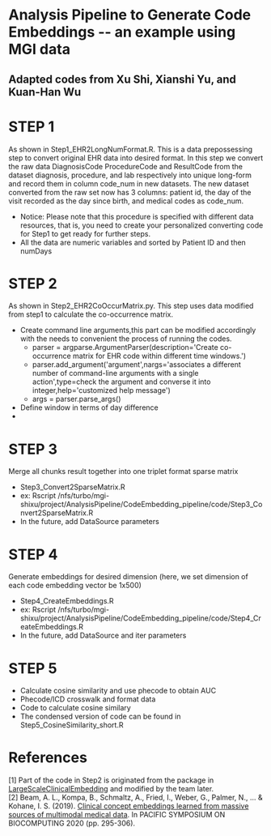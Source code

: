 # Analysis Pipeline to Generate Code Embeddings -- an example using MGI data

## Adapted codes from Xu Shi, Xianshi Yu, and Kuan-Han Wu ##

# STEP 1 #
As shown in Step1_EHR2LongNumFormat.R. This is a data prepossessing step to convert original EHR data into desired format. In this step we convert the raw data DiagnosisCode ProcedureCode and ResultCode from the dataset diagnosis, procedure, and lab respectively into unique long-form and record them in column code_num in new datasets. The new dataset converted from the raw set now has 3 columns: patient id, the day of the visit recorded as the day since birth, and medical codes as code_num.
- Notice: Please note that this procedure is specified with different data resources, that is, you need to create your personalized converting code for Step1 to get ready for further steps. 
- All the data are numeric variables and sorted by Patient ID and then numDays

# STEP 2 #
As shown in Step2_EHR2CoOccurMatrix.py. This step uses data modified from step1 to calculate the co-occurrence matrix.
- Create command line arguments,this part can be modified accordingly with the needs to convenient the process of running the codes.
  * parser = argparse.ArgumentParser(description='Create co-occurrence matrix for EHR code within different time windows.')
  * parser.add_argument('argument',nargs='associates a different number of command-line arguments with a single action',type=check the argument and converse it into integer,help='customized help message')
  * args = parser.parse_args()
- Define window in terms of day difference
- 


# STEP 3 #
Merge all chunks result together into one triplet format sparse matrix 
- Step3_Convert2SparseMatrix.R
- ex: Rscript /nfs/turbo/mgi-shixu/project/AnalysisPipeline/CodeEmbedding_pipeline/code/Step3_Convert2SparseMatrix.R
- In the future, add DataSource parameters

# STEP 4 #
Generate embeddings for desired dimension (here, we set dimension of each code embedding vector be 1x500)
- Step4_CreateEmbeddings.R
- ex: Rscript /nfs/turbo/mgi-shixu/project/AnalysisPipeline/CodeEmbedding_pipeline/code/Step4_CreateEmbeddings.R
- In the future, add DataSource and iter parameters

# STEP 5 #
- Calculate cosine similarity and use phecode to obtain AUC
- Phecode/ICD crosswalk and format data
- Code to calculate cosine similary 
- The condensed version of code can be found in Step5_CosineSimilarity_short.R

# References #
[1] Part of the code in Step2 is originated from the package in [LargeScaleClinicalEmbedding](https://github.com/rusheniii/LargeScaleClinicalEmbedding) and modified by the team later.  
[2] Beam, A. L., Kompa, B., Schmaltz, A., Fried, I., Weber, G., Palmer, N., ... & Kohane, I. S. (2019). [Clinical concept embeddings learned from massive sources of multimodal medical data](https://www.worldscientific.com/doi/epdf/10.1142/9789811215636_0027). In PACIFIC SYMPOSIUM ON BIOCOMPUTING 2020 (pp. 295-306).  
